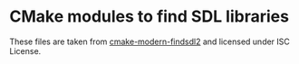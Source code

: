 # CMake modules to find SDL libraries

These files are taken from [cmake-modern-findsdl2](https://github.com/opeik/cmake-modern-findsdl2/) and licensed under ISC License.

